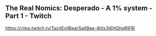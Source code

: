 ## The Real Nomics: Desperado - A 1% system - Part 1 - Twitch

<https://clips.twitch.tv/TacitEvilBearSaltBae-4tjtx3i6HQhqR91R>
